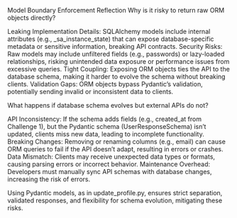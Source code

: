 Model Boundary Enforcement Reflection
Why is it risky to return raw ORM objects directly?

Leaking Implementation Details: SQLAlchemy models include internal attributes (e.g., _sa_instance_state) that can expose database-specific metadata or sensitive information, breaking API contracts.
Security Risks: Raw models may include unfiltered fields (e.g., passwords) or lazy-loaded relationships, risking unintended data exposure or performance issues from excessive queries.
Tight Coupling: Exposing ORM objects ties the API to the database schema, making it harder to evolve the schema without breaking clients.
Validation Gaps: ORM objects bypass Pydantic’s validation, potentially sending invalid or inconsistent data to clients.

What happens if database schema evolves but external APIs do not?

API Inconsistency: If the schema adds fields (e.g., created_at from Challenge 1), but the Pydantic schema (UserResponseSchema) isn’t updated, clients miss new data, leading to incomplete functionality.
Breaking Changes: Removing or renaming columns (e.g., email) can cause ORM queries to fail if the API doesn’t adapt, resulting in errors or crashes.
Data Mismatch: Clients may receive unexpected data types or formats, causing parsing errors or incorrect behavior.
Maintenance Overhead: Developers must manually sync API schemas with database changes, increasing the risk of errors.

Using Pydantic models, as in update_profile.py, ensures strict separation, validated responses, and flexibility for schema evolution, mitigating these risks.
